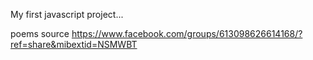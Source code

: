 My first javascript project...

poems source https://www.facebook.com/groups/613098626614168/?ref=share&mibextid=NSMWBT
